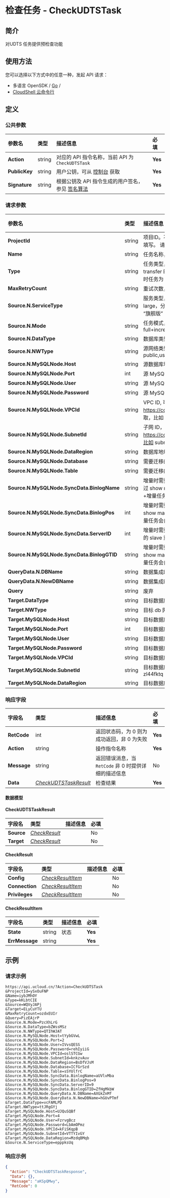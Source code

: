 # 检查任务 - CheckUDTSTask

## 简介

对UDTS 任务提供预检查功能






## 使用方法

您可以选择以下方式中的任意一种，发起 API 请求：
- 多语言 OpenSDK / [Go](https://github.com/ucloud/ucloud-sdk-go) /
- [CloudShell 云命令行](https://shell.ucloud.cn/)


## 定义

### 公共参数

| 参数名 | 类型 | 描述信息 | 必填 |
|:---|:---|:---|:---|
| **Action**     | string  | 对应的 API 指令名称，当前 API 为 `CheckUDTSTask`                        | **Yes** |
| **PublicKey**  | string  | 用户公钥，可从 [控制台](https://console.ucloud.cn/uapi/apikey) 获取                                             | **Yes** |
| **Signature**  | string  | 根据公钥及 API 指令生成的用户签名，参见 [签名算法](api/summary/signature.md)  | **Yes** |

### 请求参数

| 参数名 | 类型 | 描述信息 | 必填 |
|:---|:---|:---|:---|
| **ProjectId** | string | 项目ID。不填写为默认项目，子帐号必须填写。 请参考[GetProjectList接口](https://docs.ucloud.cn/api/summary/get_project_list) |No|
| **Name** | string | 任务名称，长度不能超过 128 |**Yes**|
| **Type** | string | 任务类型，值为 transfer 或 integration， transfer 时任务为 数据迁移，integration 时任务为 数据集成。 |**Yes**|
| **MaxRetryCount** | string | 重试次数，最大为 5。 默认为0 |**Yes**|
| **Source.N.ServiceType** | string | 服务类型，值可以是 small、medium、large，分别对应 “基础版”、“轻量版” 和 “旗舰版” |**Yes**|
| **Source.N.Mode** | string | 任务模式，值可以是 full, incremental, full+incremental, bidirectional |No|
| **Source.N.DataType** | string | 数据库类型，比如 mysql |No|
| **Source.N.NWType** | string | 源网络类型，可以是 public,user,dedicated_line |No|
| **Source.N.MySQLNode.Host** | string | 源数据库地址， 比如 10.9.37.200 |No|
| **Source.N.MySQLNode.Port** | int | 源 MySQL 端口，如 3306 |No|
| **Source.N.MySQLNode.User** | string | 源 MySQL 用户名，如 root |No|
| **Source.N.MySQLNode.Password** | string | 源 MySQL 密码 |No|
| **Source.N.MySQLNode.VPCId** | string | VPC ID, 可以从 https://console.ucloud.cn/vpc/vpc 获取，比如 uvnet-u0ecace |No|
| **Source.N.MySQLNode.SubnetId** | string | 子网 ID，可以从 https://console.ucloud.cn/vpc/subnet，比如 subnet-2sloxs |No|
| **Source.N.MySQLNode.DataRegion** | string | 数据库地域，比如 cn-bj2 |No|
| **Source.N.MySQLNode.Database** | string | 需要迁移的 DB 名称 |No|
| **Source.N.MySQLNode.Table** | string | 需要迁移的 table 名 |No|
| **Source.N.MySQLNode.SyncData.BinlogName** | string | 增量时需要指定的 binlog name，可以通过 show master status 获取，或者全量+增量任务会自动设置 |No|
| **Source.N.MySQLNode.SyncData.BinlogPos** | int | 增量时需要指定的 binlog pos，可以通过 show master status 获取，或者全量+增量任务会自动设置 |No|
| **Source.N.MySQLNode.SyncData.ServerID** | int | 增量时需要指定的 serverID，不能和现有的 slave 重复，预检查时会检查该值 |No|
| **Source.N.MySQLNode.SyncData.BinlogGTID** | string | 增量时需要指定的 binlog gtid，可以通过 show master status 获取，或者全量+增量任务会自动设置 |No|
| **QueryData.N.DBName** | string | 数据集成时需要迁移的 DB 名 |No|
| **QueryData.N.NewDBName** | string | 数据集成时迁移后的 DB 名 |No|
| **Query** | string | 废弃 |No|
| **Target.DataType** | string | 目标数据库类型，比如 mysql |No|
| **Target.NWType** | string | 目标 db 网络类型，目前进支持 user |No|
| **Target.MySQLNode.Host** | string | 目标数据库地址， 比如 10.9.37.212 |No|
| **Target.MySQLNode.Port** | int | 目标数据库端口，比如 3306 |No|
| **Target.MySQLNode.User** | string | 目标数据库用户名，比如 root |No|
| **Target.MySQLNode.Password** | string | 目标数据库密码 |No|
| **Target.MySQLNode.VPCId** | string | 目标数据库 VPC,比如 uvnet-1wz5rqte |No|
| **Target.MySQLNode.SubnetId** | string | 目标数据库子网 ID ,比如 subnet-zl44fktq |No|
| **Target.MySQLNode.DataRegion** | string | 目标数据库地域，比如 cn-bj2 |No|

### 响应字段

| 字段名 | 类型 | 描述信息 | 必填 |
|:---|:---|:---|:---|
| **RetCode** | int | 返回状态码，为 0 则为成功返回，非 0 为失败 |**Yes**|
| **Action** | string | 操作指令名称 |**Yes**|
| **Message** | string | 返回错误消息，当 `RetCode` 非 0 时提供详细的描述信息 |No|
| **Data** | [*CheckUDTSTaskResult*](#CheckUDTSTaskResult) | 检查结果 |**Yes**|

#### 数据模型


#### CheckUDTSTaskResult

| 字段名 | 类型 | 描述信息 | 必填 |
|:---|:---|:---|:---|
| **Source** | [*CheckResult*](#CheckResult) |  |No|
| **Target** | [*CheckResult*](#CheckResult) |  |No|

#### CheckResult

| 字段名 | 类型 | 描述信息 | 必填 |
|:---|:---|:---|:---|
| **Config** | [*CheckResultItem*](#CheckResultItem) |  |No|
| **Connection** | [*CheckResultItem*](#CheckResultItem) |  |No|
| **Privileges** | [*CheckResultItem*](#CheckResultItem) |  |No|

#### CheckResultItem

| 字段名 | 类型 | 描述信息 | 必填 |
|:---|:---|:---|:---|
| **State** | string | 状态 |**Yes**|
| **ErrMessage** | string |  |**Yes**|

## 示例

### 请求示例
    
```
https://api.ucloud.cn/?Action=CheckUDTSTask
&ProjectId=ySxOuFNP
&Name=iybJMhOY
&Type=kKLbtCIE
&Source=WQVyJAPj
&Target=ELyCuYTU
&MaxRetryCount=ozdxEUIr
&Query=PizEAjrP
&Source.N.Mode=PzcXhLrG
&Source.N.DataType=bZWssMSz
&Source.N.NWType=QTIhWJAT
&Source.N.MySQLNode.Host=tYybGVwL
&Source.N.MySQLNode.Port=2
&Source.N.MySQLNode.User=IVvsQESS
&Source.N.MySQLNode.Password=rehIyiiG
&Source.N.MySQLNode.VPCId=oslSTCGw
&Source.N.MySQLNode.SubnetId=knkzvAuv
&Source.N.MySQLNode.DataRegion=BsDfVJsM
&Source.N.MySQLNode.Database=ICfGrSzd
&Source.N.MySQLNode.Table=sSYUlfrC
&Source.N.MySQLNode.SyncData.BinlogName=aUVlvMba
&Source.N.MySQLNode.SyncData.BinlogPos=9
&Source.N.MySQLNode.SyncData.ServerID=9
&Source.N.MySQLNode.SyncData.BinlogGTID=ZfHgMkbW
&Source.N.MySQLNode.QueryData.N.DBName=AXGkZnMf
&Source.N.MySQLNode.QueryData.N.NewDBName=hGUvPTmf
&Target.DataType=vcFAMLPD
&Target.NWType=ttJRgGYj
&Target.MySQLNode.Host=UJQuSQBf
&Target.MySQLNode.Port=4
&Target.MySQLNode.User=FzrvgBcz
&Target.MySQLNode.Password=LbAmOPmz
&Target.MySQLNode.VPCId=kFiSKqpB
&Target.MySQLNode.SubnetId=VTTYIvGY
&Target.MySQLNode.DataRegion=MzdqBMqb
&Source.N.ServiceType=epppksUq
```

### 响应示例
    
```json
{
  "Action": "CheckUDTSTaskResponse",
  "Data": {},
  "Message": "aKSpQMwy",
  "RetCode": 0
}
```





